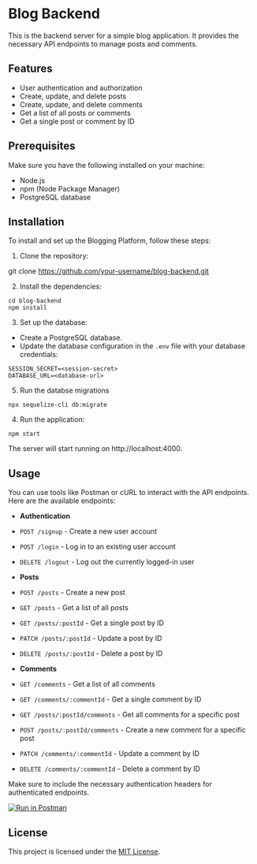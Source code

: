 # Blog Backend

This is the backend server for a simple blog application. It provides the necessary API endpoints to manage posts and comments.

## Features

- User authentication and authorization
- Create, update, and delete posts
- Create, update, and delete comments
- Get a list of all posts or comments
- Get a single post or comment by ID

## Prerequisites

Make sure you have the following installed on your machine:

- Node.js
- npm (Node Package Manager)
- PostgreSQL database

## Installation

To install and set up the Blogging Platform, follow these steps:

1. Clone the repository:

git clone https://github.com/your-username/blog-backend.git

2. Install the dependencies:

```
cd blog-backend
npm install
```

3. Set up the database:

- Create a PostgreSQL database.
- Update the database configuration in the `.env` file with your database credentials:

```
SESSION_SECRET=<session-secret>
DATABASE_URL=<database-url>
```

5. Run the databse migrations
```
npx sequelize-cli db:migrate

```

4. Run the application:

```
npm start
```

The server will start running on http://localhost:4000.

## Usage

You can use tools like Postman or cURL to interact with the API endpoints. Here are the available endpoints:

- **Authentication**
- `POST /signup` - Create a new user account
- `POST /login` - Log in to an existing user account
- `DELETE /logout` - Log out the currently logged-in user

- **Posts**
- `POST /posts` - Create a new post
- `GET /posts` - Get a list of all posts
- `GET /posts/:postId` - Get a single post by ID
- `PATCH /posts/:postId` - Update a post by ID
- `DELETE /posts/:postId` - Delete a post by ID

- **Comments**
- `GET /comments` - Get a list of all comments
- `GET /comments/:commentId` - Get a single comment by ID
- `GET /posts/:postId/comments` - Get all comments for a specific post
- `POST /posts/:postId/comments` - Create a new comment for a specific post
- `PATCH /comments/:commentId` - Update a comment by ID
- `DELETE /comments/:commentId` - Delete a comment by ID

Make sure to include the necessary authentication headers for authenticated endpoints.

[![Run in Postman](https://run.pstmn.io/button.svg)](https://app.getpostman.com/run-collection/28379415-fa2f436f-740b-4b4b-a8dc-e1c3e9e5cbb3)

## License

This project is licensed under the [MIT License](LICENSE).